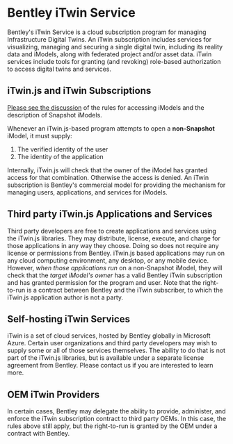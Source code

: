# Bentley iTwin Service

Bentley's iTwin Service is a cloud subscription program for managing Infrastructure Digital Twins. An iTwin subscription includes services for visualizing, managing and securing a single digital twin, including its reality data and iModels, along with federated project and/or asset data. iTwin services include tools for granting (and revoking) role-based authorization to access digital twins and services.

## iTwin.js and iTwin Subscriptions

[Please see the discussion](../backend/AccessingIModels.md) of the rules for accessing iModels and the description of Snapshot iModels.

Whenever an iTwin.js-based program attempts to open a **non-Snapshot** iModel, it must supply:

1. The verified identity of the user
1. The identity of the application

Internally, iTwin.js will check that the owner of the iModel has granted access for that combination. Otherwise the access is denied. An iTwin subscription is Bentley's commercial model for providing the mechanism for managing users, applications, and services for iModels.

## Third party iTwin.js Applications and Services

Third party developers are free to create applications and services using the iTwin.js libraries. They may distribute, license, execute, and charge for those applications in any way they choose. Doing so does not require any license or permissions from Bentley. iTwin.js based applications may run on any cloud computing environment, any desktop, or any mobile device. However, *when those applications run* on a non-Snapshot iModel, they will check that the *target iModel's owner* has a valid Bentley iTwin subscription and has granted permission for the program and user. Note that the right-to-run is a contract between Bentley and the iTwin subscriber, to which the iTwin.js application author is not a party.

## Self-hosting iTwin Services

iTwin is a set of cloud services, hosted by Bentley globally in Microsoft Azure. Certain user organizations and third party developers may wish to supply some or all of those services themselves. The ability to do that is not part of the iTwin.js libraries, but is available under a separate license agreement from Bentley. Please contact us if you are interested to learn more.

## OEM iTwin Providers

In certain cases, Bentley may delegate the ability to provide, administer, and enforce the iTwin subscription contract to third party OEMs. In this case, the rules above still apply, but the right-to-run is granted by the OEM under a contract with Bentley.

